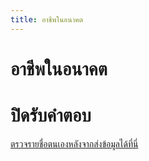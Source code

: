 ```yaml
---
title: อาชีพในอนาคต
---
```


# อาชีพในอนาคต

<futurecareer></futurecareer>

# ปิดรับคำตอบ

[ตรวจรายชื่อตนเองหลังจากส่งข้อมูลได้ที่นี่](/check/futurecareer.md)
